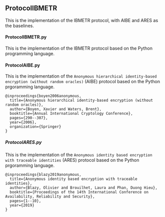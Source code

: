 ## ProtocolIBMETR

This is the implementation of the IBMETR protocol, with AIBE and ARES as the baselines. 

#### ProtocolIBMETR.py

This is the implementation of the IBMETR protocol based on the Python programming language. 

#### ProtocolAIBE.py

This is the implementation of the ``Anonymous hierarchical identity-based encryption (without random oracles)`` (AIBE) protocol based on the Python prgoramming language. 

```
@inproceedings{boyen2006anonymous,
  title={Anonymous hierarchical identity-based encryption (without random oracles)},
  author={Boyen, Xavier and Waters, Brent},
  booktitle={Annual International Cryptology Conference},
  pages={290--307},
  year={2006},
  organization={Springer}
}
```

##### ProtocolARES.py

This is the implementation of the ``Anonymous identity based encryption with traceable identities`` (ARES) protocol based on the Python prgoramming language. 

```
@inproceedings{blazy2019anonymous,
  title={Anonymous identity based encryption with traceable identities},
  author={Blazy, Olivier and Brouilhet, Laura and Phan, Duong Hieu},
  booktitle={Proceedings of the 14th International Conference on Availability, Reliability and Security},
  pages={1--10},
  year={2019}
}
```

